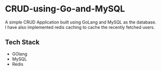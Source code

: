 # CRUD-using-Go-and-MySQL
A simple CRUD Application built using GoLang and MySQL as the database. I have also implemented redis caching to cache the recently fetched users.

## Tech Stack
* GOlang
* MySQL
* Redis